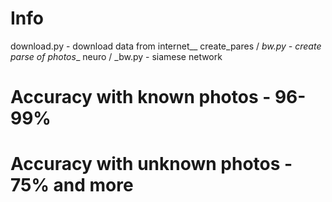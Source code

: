 # Info

download.py - download data from internet__
create_pares / _bw.py - create parse of photos__
neuro / _bw.py - siamese network

# Accuracy with known photos - 96-99%
# Accuracy with unknown photos - 75% and more